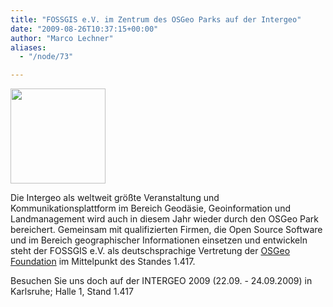 ```yaml
---
title: "FOSSGIS e.V. im Zentrum des OSGeo Parks auf der Intergeo"
date: "2009-08-26T10:37:15+00:00"
author: "Marco Lechner"
aliases:
  - "/node/73"

---
```


<a href="https://www.intergeo.de/" target="_new"><img src="/news/images/2010-08-26-intergeo-logo.jpg" width="152px" /></a>

Die Intergeo als weltweit größte Veranstaltung und Kommunikationsplattform im
Bereich Geodäsie, Geoinformation und Landmanagement wird auch in diesem Jahr
wieder durch den OSGeo Park bereichert. Gemeinsam mit qualifizierten Firmen,
die Open Source Software und im Bereich geographischer Informationen einsetzen
und entwickeln steht der FOSSGIS e.V. als deutschsprachige Vertretung der <a
href="https://www.osgeo.org/" target="_new">OSGeo Foundation</a> im Mittelpunkt
des Standes 1.417.

Besuchen Sie uns doch auf der INTERGEO 2009 (22.09. - 24.09.2009) in Karlsruhe;
Halle 1, Stand 1.417
